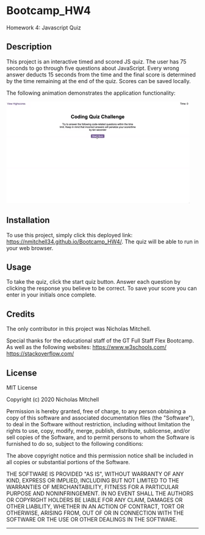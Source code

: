 # Bootcamp_HW4
Homework 4: Javascript Quiz

## Description 
This project is an interactive timed and scored JS quiz. The user has 75 seconds to go through five questions about JavaScript. Every wrong answer deducts 15 seconds from the time and the final score is determined by the time remaining at the end of the quiz. Scores can be saved locally.

The following animation demonstrates the application functionality:

![code quiz](./Assets/04-web-apis-homework-demo.gif) 

## Installation

To use this project, simply click this deployed link: https://nmitchell34.github.io/Bootcamp_HW4/. The quiz will be able to run in your web browser. 


## Usage 

To take the quiz, click the start quiz button. Answer each question by clicking the response you believe to be correct. To save your score you can enter in your initials once complete. 


## Credits

The only contributor in this project was Nicholas Mitchell.

Special thanks for the educational staff of the GT Full Staff Flex Bootcamp. As well as the following websites:
https://www.w3schools.com/
https://stackoverflow.com/



## License

MIT License

Copyright (c) 2020 Nicholas Mitchell

Permission is hereby granted, free of charge, to any person obtaining a copy
of this software and associated documentation files (the "Software"), to deal
in the Software without restriction, including without limitation the rights
to use, copy, modify, merge, publish, distribute, sublicense, and/or sell
copies of the Software, and to permit persons to whom the Software is
furnished to do so, subject to the following conditions:

The above copyright notice and this permission notice shall be included in all
copies or substantial portions of the Software.

THE SOFTWARE IS PROVIDED "AS IS", WITHOUT WARRANTY OF ANY KIND, EXPRESS OR
IMPLIED, INCLUDING BUT NOT LIMITED TO THE WARRANTIES OF MERCHANTABILITY,
FITNESS FOR A PARTICULAR PURPOSE AND NONINFRINGEMENT. IN NO EVENT SHALL THE
AUTHORS OR COPYRIGHT HOLDERS BE LIABLE FOR ANY CLAIM, DAMAGES OR OTHER
LIABILITY, WHETHER IN AN ACTION OF CONTRACT, TORT OR OTHERWISE, ARISING FROM,
OUT OF OR IN CONNECTION WITH THE SOFTWARE OR THE USE OR OTHER DEALINGS IN THE
SOFTWARE.

---
```




